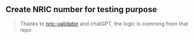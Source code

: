 ## Create NRIC number for testing purpose
> Thanks to [nric-validator](https://github.com/DanielTanTWOfficial/nric-validator) and chatGPT, the logic is comming from that repo